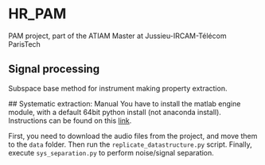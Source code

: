 # HR_PAM
PAM project, part of the ATIAM Master at Jussieu-IRCAM-Télécom ParisTech

## Signal processing
Subspace base method for instrument making property extraction.

## Systematic extraction: Manual
You have to install the matlab engine module, with a default 64bit python install
(not anaconda install). Instructions can be found on this
[link](https://fr.mathworks.com/help/matlab/matlab_external/install-the-matlab-engine-for-python.html).


First, you need to download the audio files from the project, and move them to
the `data` folder. Then run the `replicate_datastructure.py` script. Finally,
execute `sys_separation.py` to perform noise/signal separation.
